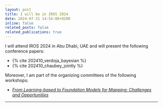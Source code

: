 ```yaml
---
layout: post
title: I will be in IROS 2024
date: 2024-07-31 14:54:00+0200
inline: false
related_posts: false
related_publications: true
---
```


I will attend IROS 2024 in Abu Dhabi, UAE and will present the following conference papers:

- {% cite 202410_verdoja_bayesian %}
- {% cite 202410_chaubey_jointly %}

Moreover, I am part of the organizing committees of the following workshops:

- _[From Learning-based to Foundation Models for Mapping: Challenges and Opportunities](https://lfm2024.github.io/)_

---
